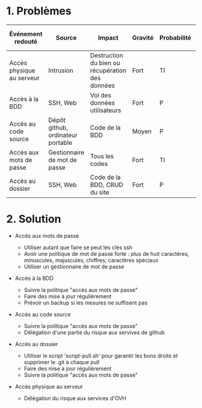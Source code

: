 # 1. Problèmes

Événement redouté | Source | Impact | Gravité | Probabilité | Niveau de risque
----- | ----- | ----- | ----- | ----- | ----- |
Accès physique au serveur | Intrusion | Destruction du bien ou récupération des données | Fort | TI | Limité
Accès à la BDD | SSH, Web | Vol des données utilisateurs | Fort | P | Modéré
Accès au code source | Dépôt github, ordinateur portable | Code de la BDD | Moyen | P | Modéré
Accès aux mots de passe | Gestionnaire de mot de passe | Tous les codes | Fort | TI | Limité
Accès au dossier | SSH, Web | Code de la BDD, CRUD du site | Fort | P | Modéré

# 2. Solution

* Accès aux mots de passe
    - Utiliser autant que faire se peut les clés ssh
    - Avoir une politique de mot de passe forte : plus de huit caractères, minuscules, majuscules, chiffres, caractères spéciaux
    - Utiliser un gestionnaire de mot de passe

* Accès à la BDD
    - Suivre la politique "accès aux mots de passe"
    - Faire des mise à jour régulièrement
    - Prévoir un backup si les mesures ne suffisent pas

* Accès au code source
    - Suivre la politique "accès aux mots de passe"
    - Délégation d'une partie du risque aux servives de github

* Accès au dossier
    - Utiliser le script 'script-pull.sh' pour garantir les bons droits et supprimer le .git à chaque pull
    - Faire des mise à jour régulièrement
    - Suivre la politique "accès aux mots de passe"

* Accès physique au serveur
    - Délégation du risque aux services d'OVH